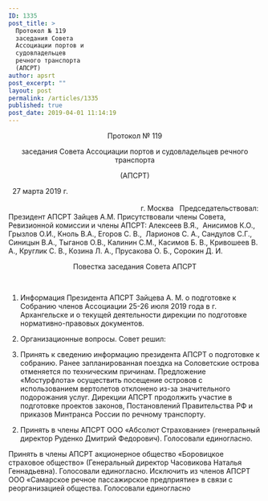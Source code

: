 ```yaml
---
ID: 1335
post_title: >
  Протокол № 119
  заседания Совета
  Ассоциации портов и
  судовладельцев
  речного транспорта
  (АПСРТ)
author: apsrt
post_excerpt: ""
layout: post
permalink: /articles/1335
published: true
post_date: 2019-04-01 11:14:19
---
```

<p style="text-align: center;">
  Протокол № 119
</p>

<p style="text-align: center;">
  заседания Совета Ассоциации портов и судовладельцев речного транспорта
</p>

<p style="text-align: center;">
  (АПСРТ)
</p>   27 марта 2019 г.                                                                                                                                                                                                                                                                                                     г. Москва   Председательствовал:  Президент АПСРТ Зайцев А.М. Присутствовали члены Совета, Ревизионной комиссии и члены АПСРТ: Алексеев В.Я.,  Анисимов К.О., Грызлов О.И., Кноль В.А., Егоров С. В.,  Ларионов С. А., Сандулов С.Г., Синицын В.А., Тыганов О.В., Калинин С.М., Касимов Б. В., Кривошеев В. А., Круглик С. В., Козина Л. А., Прусакова О. Б., Сорокин Д. И.   

<p style="text-align: center;">
  Повестка заседания Совета АПСРТ
</p>   

1.  Информация Президента АПСРТ Зайцева А. М. о подготовке к Собранию членов Ассоциации 25-26 июля 2019 года в г. Архангельске и о текущей деятельности дирекции по подготовке нормативно-правовых документов.
2.  Организационные вопросы. Совет решил: 

1.  Принять к сведению информацию президента АПСРТ о подготовке к собранию. Ранее запланированная поездка на Соловетские острова отменяется по техническим причинам. Предложение «Мостурфлота» осуществить посещение островов с использованием вертолетов отклонено из-за значительного подорожания услуг. Дирекции АПСРТ продолжить участие в подготовке проектов законов, Постановлений Правительства РФ и приказов Минтранса России по речному транспорту. 

<ol start="2">
  <li>
    Принять в члены АПСРТ ООО «Абсолют Страхование» (генеральный директор Руденко Дмитрий Федорович). Голосовали единогласно.
  </li>
</ol> Принять в члены АПСРТ акционерное общество «Боровицкое страховое общество» (Генеральный директор Часовикова Наталья Геннадьевна). Голосовали единогласно. Исключить из членов АПСРТ ООО «Самарское речное пассажирское предприятие» в связи с реорганизацией общества. Голосовали единогласно